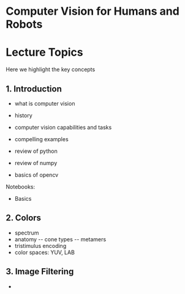 
# Computer Vision for Humans and Robots

# Lecture Topics

Here we highlight the key concepts

## 1. Introduction

- what is computer vision
- history
- computer vision capabilities and tasks
- compelling examples

- review of python
- review of numpy
- basics of opencv

Notebooks:
- Basics

## 2. Colors

- spectrum
- anatomy
-- cone types
-- metamers
- tristimulus encoding
- color spaces: YUV, LAB

## 3. Image Filtering

- 
